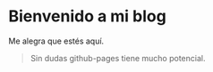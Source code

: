 # Bienvenido a mi blog

Me alegra que estés aquí. 

> Sin dudas github-pages tiene mucho potencial.
